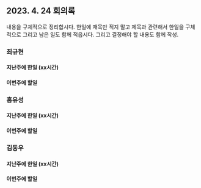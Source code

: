## 2023. 4. 24 회의록

내용을 구체적으로 정리합시다. 한일에 재목만 적지 말고 제목과 관련해서 한일을 구체적으로 그리고 남은 일도 함께 적읍시다. 그리고 결정해야 할 내용도 함께 작성. 

### 최규현

#### 지난주에 한일 (xx시간)



#### 이번주에 할일


### 홍유성

#### 지난주에 한일 (xx시간)



#### 이번주에 할일


### 김동우

#### 지난주에 한일 (xx시간)



#### 이번주에 할일
